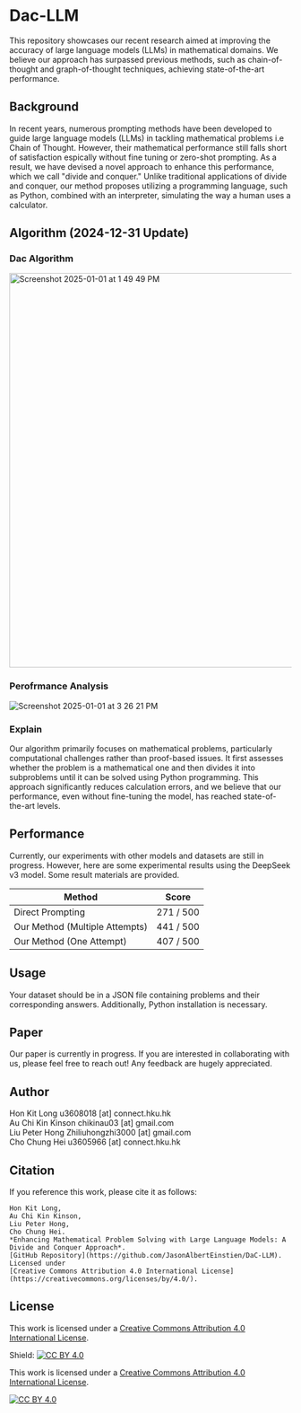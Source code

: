 # Dac-LLM
This repository showcases our recent research aimed at improving the accuracy of large language models (LLMs) in mathematical domains. We believe our approach has surpassed previous methods, such as chain-of-thought and graph-of-thought techniques, achieving state-of-the-art performance.

## Background
In recent years, numerous prompting methods have been developed to guide large language models (LLMs) in tackling mathematical problems i.e Chain of Thought. However, their mathematical performance still falls short of satisfaction espically without fine tuning or zero-shot prompting. As a result, we have devised a novel approach to enhance this performance, which we call "divide and conquer." Unlike traditional applications of divide and conquer, our method proposes utilizing a programming language, such as Python, combined with an interpreter, simulating the way a human uses a calculator.

## Algorithm (2024-12-31 Update)

### Dac Algorithm
<img width="703" alt="Screenshot 2025-01-01 at 1 49 49 PM" src="https://github.com/user-attachments/assets/33a0d20d-f92f-4be3-9a1b-3ced0477e0fd" />
<br/>

### Perofrmance Analysis
![Screenshot 2025-01-01 at 3 26 21 PM](https://github.com/user-attachments/assets/dcd32ed2-6d9b-44a1-8c04-c6f9379c9bc1)



### Explain
Our algorithm primarily focuses on mathematical problems, particularly computational challenges rather than proof-based issues. It first assesses whether the problem is a mathematical one and then divides it into subproblems until it can be solved using Python programming. This approach significantly reduces calculation errors, and we believe that our performance, even without fine-tuning the model, has reached state-of-the-art levels.

## Performance 
Currently, our experiments with other models and datasets are still in progress. However, here are some experimental results using the DeepSeek v3 model. Some result materials are provided. 

| Method                             | Score      |
|------------------------------------|------------|
| Direct Prompting                   | 271 / 500  |
| Our Method (Multiple Attempts)     | 441 / 500  |
| Our Method (One Attempt)           | 407 / 500  |

## Usage
Your dataset should be in a JSON file containing problems and their corresponding answers. Additionally, Python installation is necessary.

## Paper
Our paper is currently in progress. If you are interested in collaborating with us, please feel free to reach out! Any feedback are hugely appreciated.

## Author
Hon Kit Long u3608018 [at] connect.hku.hk 
<br>
Au Chi Kin Kinson chikinau03 [at] gmail.com
<br>
Liu Peter Hong Zhiliuhongzhi3000 [at] gmail.com
<br>
Cho Chung Hei u3605966 [at] connect.hku.hk

## Citation

If you reference this work, please cite it as follows:
```
Hon Kit Long,
Au Chi Kin Kinson,
Liu Peter Hong,
Cho Chung Hei.
*Enhancing Mathematical Problem Solving with Large Language Models: A Divide and Conquer Approach*.
[GitHub Repository](https://github.com/JasonAlbertEinstien/DaC-LLM).
Licensed under
[Creative Commons Attribution 4.0 International License](https://creativecommons.org/licenses/by/4.0/).
```
## License
This work is licensed under a [Creative Commons Attribution 4.0 International License](https://creativecommons.org/licenses/by/4.0/).

Shield: [![CC BY 4.0][cc-by-shield]][cc-by]

This work is licensed under a
[Creative Commons Attribution 4.0 International License][cc-by].

[![CC BY 4.0][cc-by-image]][cc-by]

[cc-by]: http://creativecommons.org/licenses/by/4.0/
[cc-by-image]: https://i.creativecommons.org/l/by/4.0/88x31.png
[cc-by-shield]: https://img.shields.io/badge/License-CC%20BY%204.0-lightgrey.svg



